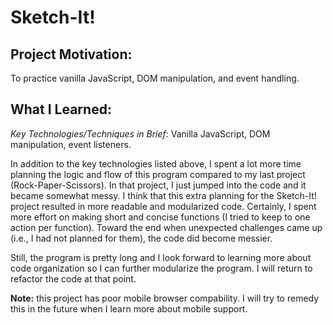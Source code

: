 # Sketch-It!

## Project Motivation:
To practice vanilla JavaScript, DOM manipulation, and event handling.

## What I Learned:
*Key Technologies/Techniques in Brief*: Vanilla JavaScript, DOM manipulation, event listeners.

In addition to the key technologies listed above, I spent a lot more time planning the logic
and flow of this program compared to my last project (Rock-Paper-Scissors). In that project,
I just jumped into the code and it became somewhat messy. I think that this extra planning 
for the Sketch-It! project resulted in more readable and modularized code. Certainly,
I spent more effort on making short and concise functions (I tried to keep to one action
per function). Toward the end when unexpected challenges came up (i.e., I had not planned 
for them), the code did become messier.

Still, the program is pretty long and I look forward to learning more about code organization
so I can further modularize the program. I will return to refactor the code at that point.

**Note:** this project has poor mobile browser compability. I will try to remedy this in the
future when I learn more about mobile support.
